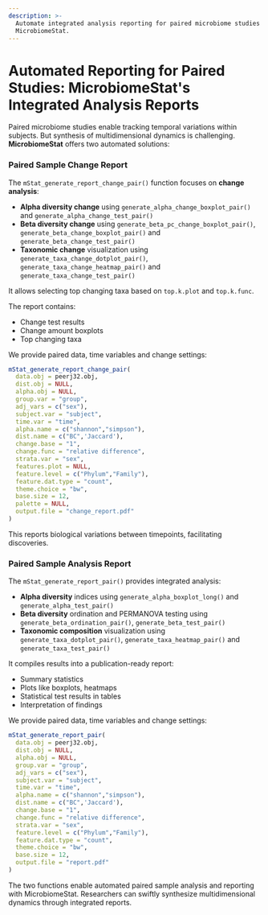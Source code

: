 ```yaml
---
description: >-
  Automate integrated analysis reporting for paired microbiome studies with
  MicrobiomeStat.
---
```


# Automated Reporting for Paired Studies: MicrobiomeStat's Integrated Analysis Reports

Paired microbiome studies enable tracking temporal variations within subjects. But synthesis of multidimensional dynamics is challenging. **MicrobiomeStat** offers two automated solutions:

### Paired Sample Change Report

The `mStat_generate_report_change_pair()` function focuses on **change analysis**:

* **Alpha diversity change** using `generate_alpha_change_boxplot_pair()` and `generate_alpha_change_test_pair()`
* **Beta diversity change** using `generate_beta_pc_change_boxplot_pair()`, `generate_beta_change_boxplot_pair()` and `generate_beta_change_test_pair()`
* **Taxonomic change** visualization using `generate_taxa_change_dotplot_pair()`, `generate_taxa_change_heatmap_pair()` and `generate_taxa_change_test_pair()`

It allows selecting top changing taxa based on `top.k.plot` and `top.k.func`.

The report contains:

* Change test results
* Change amount boxplots
* Top changing taxa

We provide paired data, time variables and change settings:

```r
mStat_generate_report_change_pair(
  data.obj = peerj32.obj,
  dist.obj = NULL,
  alpha.obj = NULL,
  group.var = "group",
  adj_vars = c("sex"),
  subject.var = "subject",
  time.var = "time",
  alpha.name = c("shannon","simpson"),
  dist.name = c("BC",'Jaccard'),
  change.base = "1",
  change.func = "relative difference",
  strata.var = "sex",
  features.plot = NULL,
  feature.level = c("Phylum","Family"),
  feature.dat.type = "count",
  theme.choice = "bw",
  base.size = 12,
  palette = NULL,
  output.file = "change_report.pdf" 
)
```

This reports biological variations between timepoints, facilitating discoveries.

### Paired Sample Analysis Report

The `mStat_generate_report_pair()` provides integrated analysis:

* **Alpha diversity** indices using `generate_alpha_boxplot_long()` and `generate_alpha_test_pair()`
* **Beta diversity** ordination and PERMANOVA testing using `generate_beta_ordination_pair()`, `generate_beta_test_pair()`
* **Taxonomic composition** visualization using `generate_taxa_dotplot_pair()`, `generate_taxa_heatmap_pair()` and `generate_taxa_test_pair()`

It compiles results into a publication-ready report:

* Summary statistics
* Plots like boxplots, heatmaps
* Statistical test results in tables
* Interpretation of findings

We provide paired data, time variables and change settings:

```r
mStat_generate_report_pair(
  data.obj = peerj32.obj,
  dist.obj = NULL,
  alpha.obj = NULL,
  group.var = "group",
  adj_vars = c("sex"),
  subject.var = "subject",
  time.var = "time",
  alpha.name = c("shannon","simpson"),
  dist.name = c("BC",'Jaccard'),
  change.base = "1",
  change.func = "relative difference",
  strata.var = "sex",
  feature.level = c("Phylum","Family"),
  feature.dat.type = "count",
  theme.choice = "bw",
  base.size = 12,
  output.file = "report.pdf"
)
```

The two functions enable automated paired sample analysis and reporting with MicrobiomeStat. Researchers can swiftly synthesize multidimensional dynamics through integrated reports.
